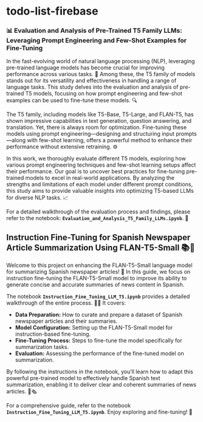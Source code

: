 # todo-list-firebase


### 📊 Evaluation and Analysis of Pre-Trained T5 Family LLMs: Leveraging Prompt Engineering and Few-Shot Examples for Fine-Tuning

In the fast-evolving world of natural language processing (NLP), leveraging pre-trained language models has become crucial for improving performance across various tasks. 🌟 Among these, the T5 family of models stands out for its versatility and effectiveness in handling a range of language tasks. This study delves into the evaluation and analysis of pre-trained T5 models, focusing on how prompt engineering and few-shot examples can be used to fine-tune these models. 🔍

The T5 family, including models like T5-Base, T5-Large, and FLAN-T5, has shown impressive capabilities in text generation, question answering, and translation. Yet, there is always room for optimization. Fine-tuning these models using prompt engineering—designing and structuring input prompts—along with few-shot learning, offers a powerful method to enhance their performance without extensive retraining. ⚙️

In this work, we thoroughly evaluate different T5 models, exploring how various prompt engineering techniques and few-shot learning setups affect their performance. Our goal is to uncover best practices for fine-tuning pre-trained models to excel in real-world applications. By analyzing the strengths and limitations of each model under different prompt conditions, this study aims to provide valuable insights into optimizing T5-based LLMs for diverse NLP tasks. 📈

For a detailed walkthrough of the evaluation process and findings, please refer to the notebook: **`Evaluation_and_Analysis_T5_Family_LLMs.ipynb`**. 📝

## Instruction Fine-Tuning for Spanish Newspaper Article Summarization Using FLAN-T5-Small 📚📝

Welcome to this project on enhancing the FLAN-T5-Small language model for summarizing Spanish newspaper articles! 🌟 In this guide, we focus on instruction fine-tuning the FLAN-T5-Small model to improve its ability to generate concise and accurate summaries of news content in Spanish.

The notebook **`Instruction_Fine_Tuning_LLM_T5.ipynb`** provides a detailed walkthrough of the entire process. 📖✨ It covers:

- **Data Preparation:** How to curate and prepare a dataset of Spanish newspaper articles and their summaries.
- **Model Configuration:** Setting up the FLAN-T5-Small model for instruction-based fine-tuning.
- **Fine-Tuning Process:** Steps to fine-tune the model specifically for summarization tasks.
- **Evaluation:** Assessing the performance of the fine-tuned model on summarization.

By following the instructions in the notebook, you’ll learn how to adapt this powerful pre-trained model to effectively handle Spanish text summarization, enabling it to deliver clear and coherent summaries of news articles. 🚀🗞️

For a comprehensive guide, refer to the notebook **`Instruction_Fine_Tuning_LLM_T5.ipynb`**. Enjoy exploring and fine-tuning! 🌟

